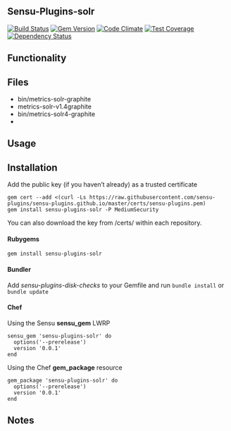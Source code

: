 ## Sensu-Plugins-solr

[![Build Status](https://travis-ci.org/sensu-plugins/sensu-plugins-solr.svg?branch=master)](https://travis-ci.org/sensu-plugins/sensu-plugins-solr)
[![Gem Version](https://badge.fury.io/rb/sensu-plugins-solr.svg)](http://badge.fury.io/rb/sensu-plugins-solr)
[![Code Climate](https://codeclimate.com/github/sensu-plugins/sensu-plugins-solr/badges/gpa.svg)](https://codeclimate.com/github/sensu-plugins/sensu-plugins-solr)
[![Test Coverage](https://codeclimate.com/github/sensu-plugins/sensu-plugins-solr/badges/coverage.svg)](https://codeclimate.com/github/sensu-plugins/sensu-plugins-solr)
[![Dependency Status](https://gemnasium.com/sensu-plugins/sensu-plugins-solr.svg)](https://gemnasium.com/sensu-plugins/sensu-plugins-solr)

## Functionality

## Files
 * bin/metrics-solr-graphite
 * metrics-solr-v1.4graphite
 * bin/metrics-solr4-graphite
 *

## Usage

## Installation

Add the public key (if you haven’t already) as a trusted certificate

```
gem cert --add <(curl -Ls https://raw.githubusercontent.com/sensu-plugins/sensu-plugins.github.io/master/certs/sensu-plugins.pem)
gem install sensu-plugins-solr -P MediumSecurity
```

You can also download the key from /certs/ within each repository.

#### Rubygems

`gem install sensu-plugins-solr`

#### Bundler

Add *sensu-plugins-disk-checks* to your Gemfile and run `bundle install` or `bundle update`

#### Chef

Using the Sensu **sensu_gem** LWRP
```
sensu_gem 'sensu-plugins-solr' do
  options('--prerelease')
  version '0.0.1'
end
```

Using the Chef **gem_package** resource
```
gem_package 'sensu-plugins-solr' do
  options('--prerelease')
  version '0.0.1'
end
```

## Notes
